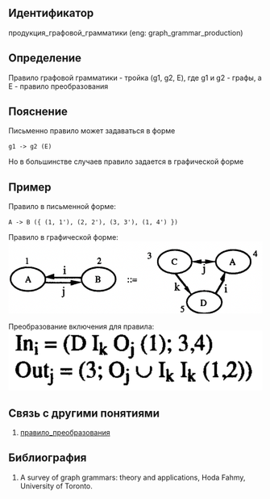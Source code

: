 ## Идентификатор

продукция_графовой_грамматики (eng: graph_grammar_production)

## Определение

Правило графовой грамматики - тройка (g1, g2, E), где g1 и g2 - графы, а E - правило преобразования

## Пояснение

Письменно правило может задаваться в форме
~~~
g1 -> g2 (E)
~~~

Но в большинстве случаев правило задается в графической форме

## Пример

Правило в письменной форме:
~~~
A -> B ({ (1, 1'), (2, 2'), (3, 3'), (1, 4') })
~~~

Правило в графической форме: 
<img src="images/production.png">

Преобразование включения для правила:
<img src="images/embedding.png">

## Связь с другими понятиями

1. [правило_преобразования](embedding_transformation.md)

## Библиография

1. A survey of graph grammars: theory and applications, Hoda Fahmy, University of Toronto.
